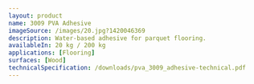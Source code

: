 ```yaml
---
layout: product
name: 3009 PVA Adhesive
imageSource: /images/20.jpg?1420046369
description: Water-based adhesive for parquet flooring.
availableIn: 20 kg / 200 kg
applications: [Flooring]
surfaces: [Wood]
technicalSpecification: /downloads/pva_3009_adhesive-technical.pdf
---
```


